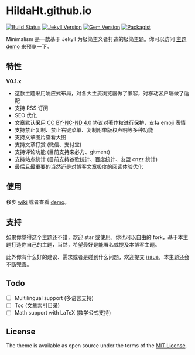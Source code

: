 # HildaHt.github.io

[![Build Status](https://travis-ci.org/showzeng/Minimalism.svg?branch=master)](https://travis-ci.org/showzeng/Minimalism)
[![Jekyll Version](https://img.shields.io/badge/Jekyll-3.8-blue.svg)](https://jekyllrb.com/)
[![Gem Version](https://badge.fury.io/rb/jekyll-theme-minimalism.svg)](https://badge.fury.io/rb/jekyll-theme-minimalism)
[![Packagist](https://img.shields.io/packagist/l/doctrine/orm.svg?style=popout)](./LICENSE.txt)

Minimalism 是一款基于 Jekyll 为极简主义者打造的极简主题。你可以访问 [主题 demo][demo] 来预览一下。

## 特性

**V0.1.x**
- 这款主题采用响应式布局，对各大主流浏览器做了兼容，对移动客户端做了适配
- 支持 RSS 订阅
- SEO 优化
- 文章默认采用 [CC BY-NC-ND 4.0][license] 协议对著作权进行保护，支持 emoji 表情
- 支持禁止复制、禁止右键菜单、复制附带版权声明等多种功能
- 支持文章图片查看大图
- 支持文章打赏 (微信、支付宝)
- 支持评论功能 (目前支持来必力、gitment)
- 支持站点统计 (目前支持谷歌统计、百度统计、友盟 cnzz 统计)
- 最后且最重要的当然还是对博客文章极度的阅读体验优化

## 使用

移步 [wiki] 或者查看 [demo]。

## 支持

如果你觉得这个主题还不错，欢迎 star 或使用。你也可以自由的 fork，基于本主题打造你自己的主题，当然，希望最好是能署名或提及本博客主题。

此外你有什么好的建议、需求或者是碰到什么问题，欢迎提交 [issue]，本主题还会不断完善。

## Todo

- [ ] Multilingual support (多语言支持)
- [ ] Toc (文章索引目录)
- [ ] Math support with LaTeX (数学公式支持)

## License

The theme is available as open source under the terms of the [MIT License](https://opensource.org/licenses/MIT).

[blog]: https://showzeng.itscoder.com
[demo]: https://showzeng.github.io
[license]: https://creativecommons.org/licenses/by-nc-nd/4.0/
[wiki]: https://github.com/showzeng/Minimalism/wiki
[issue]: https://github.com/showzeng/Minimalism/issues/new
[Change Log]: https://github.com/showzeng/Minimalism/wiki/Change-Log
[HenCoder]: https://hencoder.com/
[Jaeger]: https://jaeger.itscoder.com/
